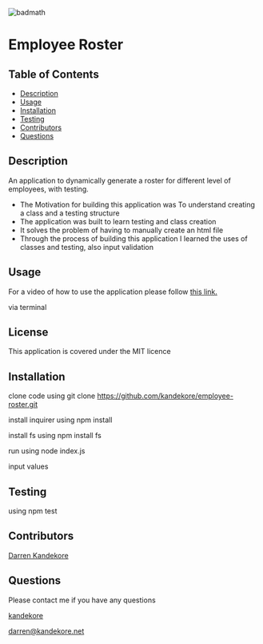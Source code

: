 ![badmath](https://img.shields.io/badge/license-MIT-green)

# Employee Roster

## Table of Contents

- [Description](#Description)
- [Usage](#usage)
- [Installation](#installation)
- [Testing](#testing)
- [Contributors](#Contributors)
- [Questions](#Questions)

## Description

An application to dynamically generate a roster for different level of employees, with testing.

- The Motivation for building this application was To understand creating a class and a testing structure
- The application was built to learn testing and class creation
- It solves the problem of having to manually create an html file
- Through the process of building this application I learned the uses of classes and testing, also input validation

## Usage

For a video of how to use the application please follow [this link.](tbc)

via terminal

## License

This application is covered under the MIT licence

## Installation

clone code using git clone https://github.com/kandekore/employee-roster.git

install inquirer using npm install

install fs using npm install fs

run using node index.js

input values

## Testing

using npm test

## Contributors

[Darren Kandekore](https://github.com/kandekore)

## Questions

Please contact me if you have any questions

[kandekore](https://github.com/kandekore)

[darren@kandekore.net](mailto:darren@kandekore.net)
